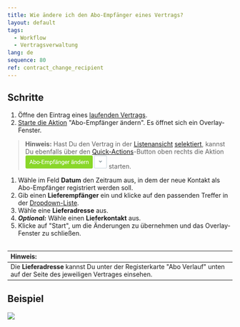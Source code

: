 ```yaml
---
title: Wie ändere ich den Abo-Empfänger eines Vertrags?
layout: default
tags:
  - Workflow
  - Vertragsverwaltung
lang: de
sequence: 80
ref: contract_change_recipient
---
```


## Schritte
1. Öffne den Eintrag eines [laufenden Vertrags](Vertrag_erfassen).
1. [Starte die Aktion](AktionStarten) "Abo-Empfänger ändern". Es öffnet sich ein Overlay-Fenster.
 >**Hinweis:** Hast Du den Vertrag in der [Listenansicht](Ansichten) [selektiert](AuswahlBelege), kannst Du ebenfalls über den [Quick-Actions](AktionStarten)-Button oben rechts die Aktion ![](assets/Abo-Empfaenger_aendern_button.png) starten.

1. Wähle im Feld **Datum** den Zeitraum aus, in dem der neue Kontakt als Abo-Empfänger registriert werden soll.
1. Gib einen **Lieferempfänger** ein und klicke auf den passenden Treffer in der [Dropdown-Liste](Keyboard_Shortcuts_Liste).
1. Wähle eine **Lieferadresse** aus.
1. ***Optional:*** Wähle einen **Lieferkontakt** aus.
1. Klicke auf "Start", um die Änderungen zu übernehmen und das Overlay-Fenster zu schließen.
<br><br>

| **Hinweis:** |
| :- |
| Die **Lieferadresse** kannst Du unter der Registerkarte "Abo Verlauf" unten auf der Seite des jeweiligen Vertrages einsehen. |

## Beispiel
![](assets/Vertrag_Abo-Empfaenger_aendern.gif)
